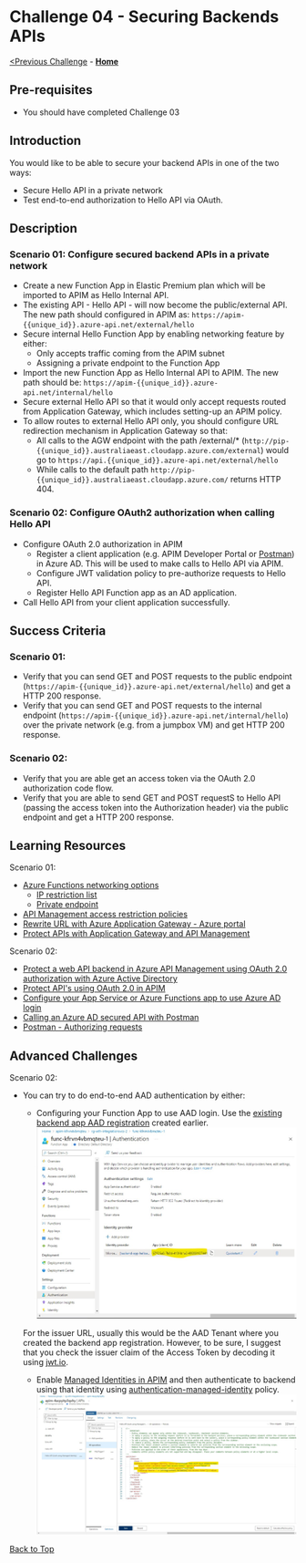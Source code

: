 # Challenge 04 - Securing Backends APIs


[<Previous Challenge](./Challenge-03.md) - **[Home](../README.md)**

## Pre-requisites

- You should have completed Challenge 03

## Introduction
You would like to be able to secure your backend APIs in one of the two ways:
- Secure Hello API in a private network
- Test end-to-end authorization to Hello API via OAuth.  

## Description

### Scenario 01: Configure secured backend APIs in a private network
- Create a new Function App in Elastic Premium plan which will be imported to APIM as Hello Internal API.  
- The existing API - Hello API - will now become the public/external API.  The new path should configured in APIM as: `https://apim-{{unique_id}}.azure-api.net/external/hello`
- Secure internal Hello Function App by enabling networking feature by either:
    - Only accepts traffic coming from the APIM subnet
    - Assigning a private endpoint to the Function App
- Import the new Function App as Hello Internal API to APIM.  The new path should be: `https://apim-{{unique_id}}.azure-api.net/internal/hello`
- Secure external Hello API so that it would only accept requests routed from Application Gateway, which includes setting-up an APIM policy.
- To allow routes to external Hello API only, you should configure URL redirection mechanism in Application Gateway so that:
    - All calls to the AGW endpoint with the path /external/* (`http://pip-{{unique_id}}.australiaeast.cloudapp.azure.com/external`)  would go to `https://api.{{unique_id}}.azure-api.net/external/hello`
    - While calls to the default path `http://pip-{{unique_id}}.australiaeast.cloudapp.azure.com/` returns HTTP 404.

### Scenario 02: Configure OAuth2 authorization when calling Hello API
- Configure OAuth 2.0 authorization in APIM 
    - Register a client application (e.g. APIM Developer Portal or [Postman](https://www.postman.com/)) in Azure AD.  This will be used to make calls to Hello API via APIM.
    - Configure JWT validation policy to pre-authorize requests to Hello API. 
    - Register Hello API Function app as an AD application.
- Call Hello API from your client application successfully.

## Success Criteria
### Scenario 01:
- Verify that you can send GET and POST requests to the public endpoint (`https://apim-{{unique_id}}.azure-api.net/external/hello`) and get a HTTP 200 response.
- Verify that you can send GET and POST requests to the internal endpoint (`https://apim-{{unique_id}}.azure-api.net/internal/hello`) over the private network (e.g. from a jumpbox VM) and get HTTP 200 response.

### Scenario 02:
- Verify that you are able get an access token via the OAuth 2.0 authorization code flow.
- Verify that you are able to send GET and POST requestS to Hello API (passing the access token into the Authorization header) via the public endpoint and get a HTTP 200 response.


## Learning Resources
Scenario 01:
- [Azure Functions networking options](https://docs.microsoft.com/en-us/azure/azure-functions/functions-networking-options)
  - [IP restriction list](https://docs.microsoft.com/en-us/azure/azure-functions/functions-networking-options#inbound-access-restrictions)
  - [Private endpoint](https://docs.microsoft.com/en-us/azure/azure-functions/functions-create-vnet)
- [API Management access restriction policies](https://docs.microsoft.com/en-us/azure/api-management/api-management-access-restriction-policies)
- [Rewrite URL with Azure Application Gateway - Azure portal](https://docs.microsoft.com/en-us/azure/application-gateway/rewrite-url-portal)
- [Protect APIs with Application Gateway and API Management](https://docs.microsoft.com/en-us/azure/architecture/reference-architectures/apis/protect-apis)

Scenario 02:
- [Protect a web API backend in Azure API Management using OAuth 2.0 authorization with Azure Active Directory](https://docs.microsoft.com/en-us/azure/api-management/api-management-howto-protect-backend-with-aad)
- [Protect API's using OAuth 2.0 in APIM](https://techcommunity.microsoft.com/t5/azure-paas-blog/protect-api-s-using-oauth-2-0-in-apim/ba-p/2309538)
- [Configure your App Service or Azure Functions app to use Azure AD login](https://docs.microsoft.com/en-us/azure/app-service/configure-authentication-provider-aad?toc=/azure/azure-functions/toc.json)
- [Calling an Azure AD secured API with Postman](https://dev.to/425show/calling-an-azure-ad-secured-api-with-postman-22co)
- [Postman - Authorizing requests](https://learning.postman.com/docs/sending-requests/authorization/)


## Advanced Challenges
Scenario 02:
- You can try to do end-to-end AAD authentication by either:
    - Configuring your Function App to use AAD login. Use the [existing backend app AAD registration](https://docs.microsoft.com/en-us/azure/app-service/configure-authentication-provider-aad?toc=/azure/azure-functions/toc.json#-option-2-use-an-existing-registration-created-separately) created earlier.
    ![Function App AAD Auth 1](../Coach/images/Solution04_FunctionApp_AADAuth_1.jpg)

    For the issuer URL, usually this would be the AAD Tenant where you created the backend app registration.  However, to be sure, I suggest that you check the issuer claim of the Access Token by decoding it using [jwt.io](https://jwt.io/).
    - Enable [Managed Identities in APIM](https://docs.microsoft.com/en-us/azure/api-management/api-management-howto-use-managed-service-identity) and then authenticate to backend using that identity using [authentication-managed-identity](https://docs.microsoft.com/en-us/azure/api-management/api-management-howto-use-managed-service-identity#authenticate-to-the-back-end-by-using-a-user-assigned-identity) policy.
     ![Enable Managed Identity in APIM 2](../Coach/images/Solution04_Enable_ManagedIdentity_APIM_2.jpg)

[Back to Top](#challenge-04---securing-backends-apis)
